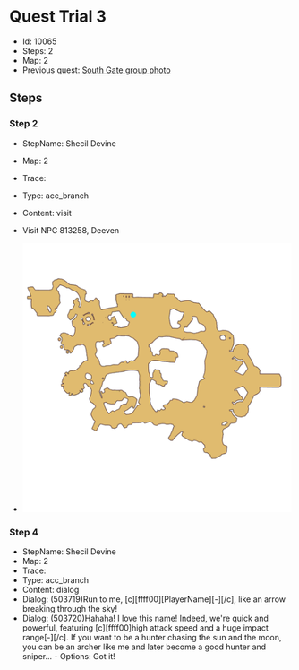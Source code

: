 # Quest Trial 3

- Id: 10065
- Steps: 2
- Map: 2
- Previous quest: [South Gate group photo](10011.md)

## Steps

### Step 2
- StepName:  Shecil Devine
- Map:  2
- Trace:  
- Type:  acc_branch
- Content:  visit
- Visit NPC 813258, Deeven

- ![images/10065_2.png](images/10065_2.png)


### Step 4
- StepName:  Shecil Devine
- Map:  2
- Trace:  
- Type:  acc_branch
- Content:  dialog
- Dialog: (503719)Run to me, [c][ffff00][PlayerName][-][/c], like an arrow breaking through the sky!
- Dialog: (503720)Hahaha! I love this name! Indeed, we're quick and powerful, featuring [c][ffff00]high attack speed and a huge impact range[-][/c]. If you want to be a hunter chasing the sun and the moon, you can be an archer like me and later become a good hunter and sniper... - Options: Got it!


